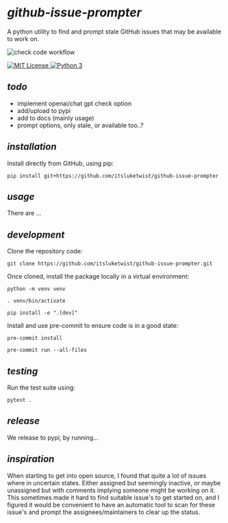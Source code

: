 # *github-issue-prompter*

A python utility to find and prompt stale GitHub issues that may be available to work on.

![check code workflow](https://github.com/itsluketwist/github-issue-prompter/actions/workflows/check.yaml/badge.svg)

<div>
    <!-- badges from : https://shields.io/ -->
    <!-- logos available : https://simpleicons.org/ -->
    <a href="https://opensource.org/licenses/MIT">
        <img alt="MIT License" src="https://img.shields.io/badge/Licence-MIT-C10606?style=for-the-badge&logo=docs&logoColor=white" />
    </a>
    <a href="https://www.python.org/">
        <img alt="Python 3" src="https://img.shields.io/badge/Python_3-37709F?style=for-the-badge&logo=python&logoColor=white" />
    </a>
</div>

## *todo*

- implement openai/chat gpt check option
- add/upload to pypi
- add to docs (mainly usage)
- prompt options, only stale, or available too..?

## *installation*

Install directly from GitHub, using pip:

```shell
pip install git+https://github.com/itsluketwist/github-issue-prompter
```

## *usage*

There are ...

## *development*

Clone the repository code:

```shell
git clone https://github.com/itsluketwist/github-issue-prompter.git
```

Once cloned, install the package locally in a virtual environment:

```shell
python -m venv venv

. venv/bin/activate

pip install -e ".[dev]"
```

Install and use pre-commit to ensure code is in a good state:

```shell
pre-commit install

pre-commit run --all-files
```


## *testing*

Run the test suite using:

```shell
pytest .
```


## *release*

We release to pypi, by running...


## *inspiration*

When starting to get into open source, I found that quite a lot of issues where in uncertain states. 
Either assigned but seemingly inactive, or maybe unassigned but with comments implying someone might be working on it. 
This sometimes made it hard to find suitable issue's to get started on, and I figured it would be convenient to have 
an automatic tool to scan for these issue's and prompt the assignees/maintainers to clear up the status.
